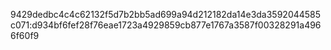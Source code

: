 
9429dedbc4c4c62132f5d7b2bb5ad699a94d212182da14e3da3592044585c071:d934bf6fef28f76eae1723a4929859cb877e1767a3587f00328291a4966f60f9
